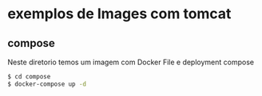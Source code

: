 # exemplos de Images com tomcat

## compose
Neste diretorio temos um imagem com Docker File e deployment compose

```bash
$ cd compose
$ docker-compose up -d
```